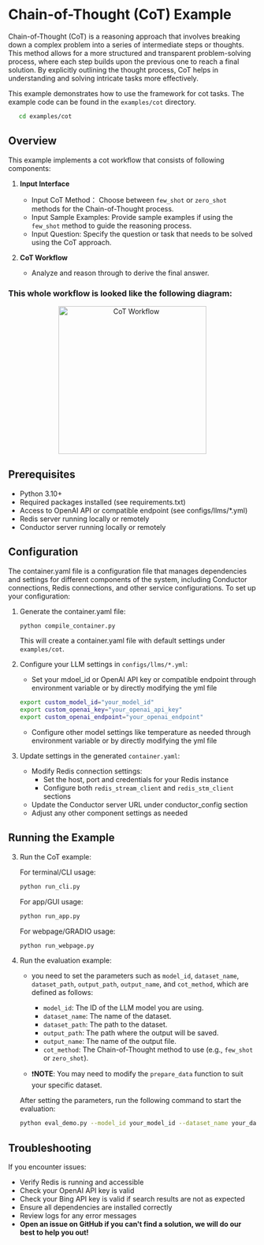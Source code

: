 # Chain-of-Thought (CoT) Example

Chain-of-Thought (CoT) is a reasoning approach that involves breaking down a complex problem into a series of intermediate steps or thoughts. This method allows for a more structured and transparent problem-solving process, where each step builds upon the previous one to reach a final solution. By explicitly outlining the thought process, CoT helps in understanding and solving intricate tasks more effectively.


This example demonstrates how to use the framework for cot tasks. The example code can be found in the `examples/cot` directory.

```bash
   cd examples/cot
```

## Overview

This example implements a cot workflow that consists of following components:

1. **Input Interface**
   - Input CoT Method： Choose between `few_shot` or `zero_shot` methods for the Chain-of-Thought process.
   - Input Sample Examples: Provide sample examples if using the `few_shot` method to guide the reasoning process.
   - Input Question: Specify the question or task that needs to be solved using the CoT approach.

2. **CoT Workflow**
   - Analyze and reason through to derive the final answer.

### This whole workflow is looked like the following diagram:

<div style="text-align: center;">
    <img src="./docs/images/cot_workflow_diagram.png" alt="CoT Workflow" width="300"/>
</div>

## Prerequisites

- Python 3.10+
- Required packages installed (see requirements.txt)
- Access to OpenAI API or compatible endpoint (see configs/llms/*.yml)
- Redis server running locally or remotely
- Conductor server running locally or remotely

## Configuration

The container.yaml file is a configuration file that manages dependencies and settings for different components of the system, including Conductor connections, Redis connections, and other service configurations. To set up your configuration:

1. Generate the container.yaml file:
   ```bash
   python compile_container.py
   ```
   This will create a container.yaml file with default settings under `examples/cot`.


2. Configure your LLM settings in `configs/llms/*.yml`:
   - Set your mdoel_id or OpenAI API key or compatible endpoint through environment variable or by directly modifying the yml file
   ```bash
   export custom_model_id="your_model_id"
   export custom_openai_key="your_openai_api_key"
   export custom_openai_endpoint="your_openai_endpoint"
   ```

   - Configure other model settings like temperature as needed through environment variable or by directly modifying the yml file

3. Update settings in the generated `container.yaml`:
   - Modify Redis connection settings:
     - Set the host, port and credentials for your Redis instance
     - Configure both `redis_stream_client` and `redis_stm_client` sections
   - Update the Conductor server URL under conductor_config section
   - Adjust any other component settings as needed

## Running the Example

3. Run the CoT example:

   For terminal/CLI usage:
   ```bash
   python run_cli.py
   ```

   For app/GUI usage:
   ```bash
   python run_app.py
   ```

   For webpage/GRADIO usage:
   ```bash
   python run_webpage.py
   ```

4. Run the evaluation example:
   - you need to set the parameters such as `model_id`, `dataset_name`, `dataset_path`, `output_path`, `output_name`, and `cot_method`, which are defined as follows:
      - `model_id`: The ID of the LLM model you are using.
      - `dataset_name`: The name of the dataset.
      - `dataset_path`: The path to the dataset.
      - `output_path`: The path where the output will be saved.
      - `output_name`: The name of the output file.
      - `cot_method`: The Chain-of-Thought method to use (e.g., `few_shot` or `zero_shot`).
   
   - ❗**NOTE**: You may need to modify the `prepare_data` function to suit your specific dataset.

   After setting the parameters, run the following command to start the evaluation:
   ```bash
   python eval_demo.py --model_id your_model_id --dataset_name your_dataset_name --dataset_path your_dataset_path --output_path your_output_path --output_name your_output_name --cot_method your_cot_method

## Troubleshooting

If you encounter issues:
- Verify Redis is running and accessible
- Check your OpenAI API key is valid
- Check your Bing API key is valid if search results are not as expected
- Ensure all dependencies are installed correctly
- Review logs for any error messages
- **Open an issue on GitHub if you can't find a solution, we will do our best to help you out!**

